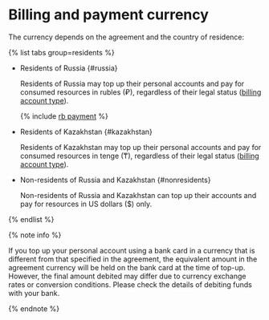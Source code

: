 # Billing and payment currency

The currency depends on the agreement and the country of residence:


{% list tabs group=residents %}


- Residents of Russia {#russia}

   Residents of Russia may top up their personal accounts and pay for consumed resources in rubles (₽), regardless of their legal status ([billing account type](../concepts/billing-account.md#ba-types)).

   {% include [rb payment](../../_includes/billing/rb-payment.md) %}



- Residents of Kazakhstan {#kazakhstan}

   Residents of Kazakhstan may top up their personal accounts and pay for consumed resources in tenge (₸), regardless of their legal status ([billing account type](../concepts/billing-account.md#ba-types)).


- Non-residents of Russia and Kazakhstan {#nonresidents}

   Non-residents of Russia and Kazakhstan can top up their accounts and pay for resources in US dollars ($) only.

{% endlist %}

{% note info %}

If you top up your personal account using a bank card in a currency that is different from that specified in the agreement, the equivalent amount in the agreement currency will be held on the bank card at the time of top-up. However, the final amount debited may differ due to currency exchange rates or conversion conditions.
Please check the details of debiting funds with your bank.

{% endnote %}




